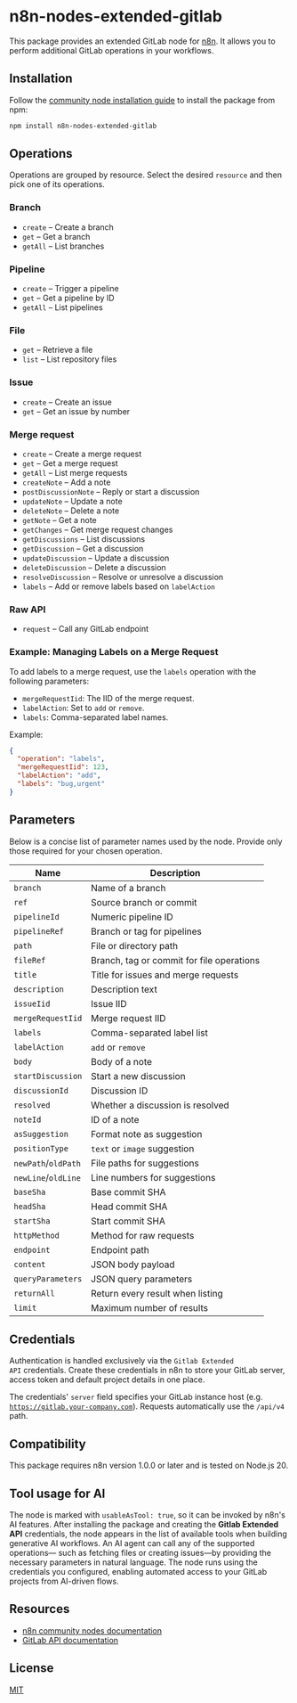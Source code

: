 # n8n-nodes-extended-gitlab

This package provides an extended GitLab node for [n8n](https://n8n.io). It allows you to perform additional GitLab operations in your workflows.

## Installation

Follow the [community node installation guide](https://docs.n8n.io/integrations/community-nodes/installation/) to install the package from npm:

```bash
npm install n8n-nodes-extended-gitlab
```

## Operations

Operations are grouped by resource. Select the desired `resource` and then pick
one of its operations.

### Branch
* `create` – Create a branch
* `get` – Get a branch
* `getAll` – List branches

### Pipeline
* `create` – Trigger a pipeline
* `get` – Get a pipeline by ID
* `getAll` – List pipelines

### File
* `get` – Retrieve a file
* `list` – List repository files

### Issue
* `create` – Create an issue
* `get` – Get an issue by number

### Merge request
* `create` – Create a merge request
* `get` – Get a merge request
* `getAll` – List merge requests
* `createNote` – Add a note
* `postDiscussionNote` – Reply or start a discussion
* `updateNote` – Update a note
* `deleteNote` – Delete a note
* `getNote` – Get a note
* `getChanges` – Get merge request changes
* `getDiscussions` – List discussions
* `getDiscussion` – Get a discussion
* `updateDiscussion` – Update a discussion
* `deleteDiscussion` – Delete a discussion
* `resolveDiscussion` – Resolve or unresolve a discussion
* `labels` – Add or remove labels based on `labelAction`

### Raw API
* `request` – Call any GitLab endpoint

### Example: Managing Labels on a Merge Request

To add labels to a merge request, use the `labels` operation with the following parameters:

- `mergeRequestIid`: The IID of the merge request.
- `labelAction`: Set to `add` or `remove`.
- `labels`: Comma-separated label names.

Example:

```json
{
  "operation": "labels",
  "mergeRequestIid": 123,
  "labelAction": "add",
  "labels": "bug,urgent"
}
```

## Parameters

Below is a concise list of parameter names used by the node. Provide only those
required for your chosen operation.

| Name | Description |
| --- | --- |
| `branch` | Name of a branch |
| `ref` | Source branch or commit |
| `pipelineId` | Numeric pipeline ID |
| `pipelineRef` | Branch or tag for pipelines |
| `path` | File or directory path |
| `fileRef` | Branch, tag or commit for file operations |
| `title` | Title for issues and merge requests |
| `description` | Description text |
| `issueIid` | Issue IID |
| `mergeRequestIid` | Merge request IID |
| `labels` | Comma-separated label list |
| `labelAction` | `add` or `remove` |
| `body` | Body of a note |
| `startDiscussion` | Start a new discussion |
| `discussionId` | Discussion ID |
| `resolved` | Whether a discussion is resolved |
| `noteId` | ID of a note |
| `asSuggestion` | Format note as suggestion |
| `positionType` | `text` or `image` suggestion |
| `newPath`/`oldPath` | File paths for suggestions |
| `newLine`/`oldLine` | Line numbers for suggestions |
| `baseSha` | Base commit SHA |
| `headSha` | Head commit SHA |
| `startSha` | Start commit SHA |
| `httpMethod` | Method for raw requests |
| `endpoint` | Endpoint path |
| `content` | JSON body payload |
| `queryParameters` | JSON query parameters |
| `returnAll` | Return every result when listing |
| `limit` | Maximum number of results |

## Credentials

Authentication is handled exclusively via the <code>Gitlab Extended API</code> credentials. Create these credentials in n8n to store your GitLab server, access token and default project details in one place.

The credentials' <code>server</code> field specifies your GitLab instance host (e.g. <code>https://gitlab.your-company.com</code>). Requests automatically use the <code>/api/v4</code> path.

## Compatibility

This package requires n8n version 1.0.0 or later and is tested on Node.js 20.

## Tool usage for AI

The node is marked with `usableAsTool: true`, so it can be invoked by n8n's AI
features. After installing the package and creating the **Gitlab Extended API**
credentials, the node appears in the list of available tools when building
generative AI workflows. An AI agent can call any of the supported operations—
such as fetching files or creating issues—by providing the necessary
parameters in natural language. The node runs using the credentials you
configured, enabling automated access to your GitLab projects from AI-driven
flows.

## Resources

- [n8n community nodes documentation](https://docs.n8n.io/integrations/#community-nodes)
- [GitLab API documentation](https://docs.gitlab.com/ee/api/)

## License

[MIT](LICENSE.md)
